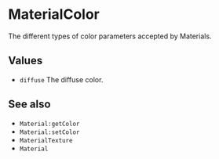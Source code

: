 <!--
category: reference
-->

MaterialColor
===

The different types of color parameters accepted by Materials.

Values
---

- `diffuse` The diffuse color.

See also
---

- `Material:getColor`
- `Material:setColor`
- `MaterialTexture`
- `Material`
